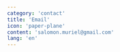 ```yaml
---
category: 'contact'
title: 'Email'
icon: 'paper-plane'
content: 'salomon.muriel@gmail.com'
lang: 'en'
---
```

